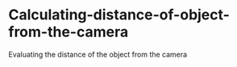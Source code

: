 # Calculating-distance-of-object-from-the-camera
Evaluating the distance of the object from the camera
